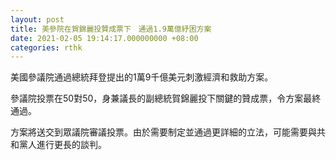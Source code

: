```yaml
---
layout: post
title: 美參院在賀錦麗投贊成票下　通過1.9萬億紓困方案
date: 2021-02-05 19:14:17.000000000 +08:00
categories: rthk
---
```


美國參議院通過總統拜登提出的1萬9千億美元刺激經濟和救助方案。

參議院投票在50對50，身兼議長的副總統賀錦麗投下關鍵的贊成票，令方案最終通過。

方案將送交到眾議院審議投票。由於需要制定並通過更詳細的立法，可能需要與共和黨人進行更長的談判。
